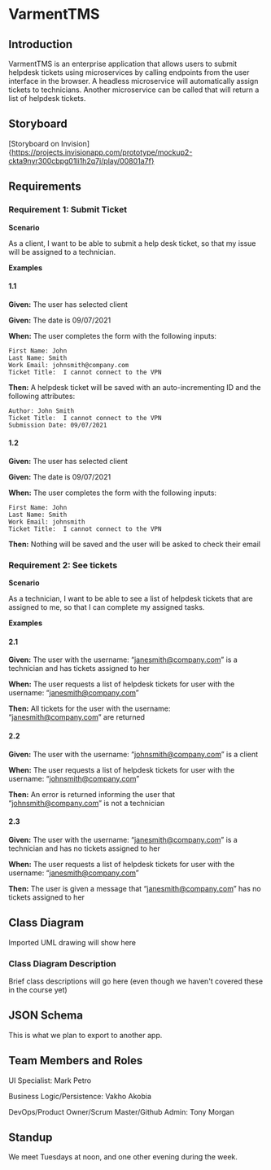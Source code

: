 # VarmentTMS

## Introduction

VarmentTMS is an enterprise application that allows users to submit helpdesk tickets using microservices by calling endpoints from the user interface in the browser. 
A headless microservice will automatically assign tickets to technicians. Another microservice can be called that will return a list of helpdesk tickets.

## Storyboard

[Storyboard on Invision] {https://projects.invisionapp.com/prototype/mockup2-ckta9nyr300cbpg01li1h2q7j/play/00801a7f}

## Requirements

### Requirement 1: Submit Ticket

**Scenario**

As a client, I want to be able to submit a help desk ticket, so that my issue will be assigned to a technician.

**Examples**

#### 1.1

**Given:** The user has selected client 

**Given:** The date is 09/07/2021

**When:** The user completes the form with the following inputs:

    First Name: John
    Last Name: Smith
    Work Email: johnsmith@company.com
    Ticket Title:  I cannot connect to the VPN

**Then:**  A helpdesk ticket will be saved with an auto-incrementing ID and the following attributes:

    Author: John Smith
    Ticket Title:  I cannot connect to the VPN
    Submission Date: 09/07/2021

#### 1.2

**Given:** The user has selected client 

**Given:** The date is 09/07/2021

**When:** The user completes the form with the following inputs: 

    First Name: John
    Last Name: Smith
    Work Email: johnsmith
    Ticket Title:  I cannot connect to the VPN
    
**Then:** Nothing will be saved and the user will be asked to check their email


### Requirement 2: See tickets

**Scenario**

As a technician, I want to be able to see a list of helpdesk tickets that are assigned to me, so that I can complete my assigned tasks.

**Examples**

#### 2.1

**Given:** The user with the username: “janesmith@company.com” is a technician and has tickets assigned to her

**When:** The user requests a list of helpdesk tickets for user with the username: “janesmith@company.com”

**Then:** All tickets for the user with the username: “janesmith@company.com” are returned

#### 2.2

**Given:** The user with the username: “johnsmith@company.com” is a client

**When:** The user requests a list of helpdesk tickets for user with the username: “johnsmith@company.com”

**Then:** An error is returned informing the user that “johnsmith@company.com” is not a technician

#### 2.3

**Given:** The user with the username: “janesmith@company.com” is a technician and has no tickets assigned to her

**When:** The user requests a list of helpdesk tickets for user with the username: “janesmith@company.com”

**Then:** The user is given a message that “janesmith@company.com” has no tickets assigned to her


## Class Diagram

Imported UML drawing will show here

### Class Diagram Description

Brief class descriptions will go here (even though we haven't covered these in the course yet)

## JSON Schema

This is what we plan to export to another app.

## Team Members and Roles

UI Specialist: Mark Petro

Business Logic/Persistence: Vakho Akobia

DevOps/Product Owner/Scrum Master/Github Admin: Tony Morgan

## Standup 

We meet Tuesdays at noon, and one other evening during the week.
